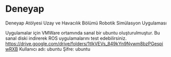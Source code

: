 # Deneyap
Deneyap Atölyesi Uzay ve Havacılık Bölümü Robotik Simülasyon Uygulaması

Uygulamalar için VMWare ortamında sanal bir ubuntu oluşturulmuştur. Bu sanal diski indirerek ROS uygulamalarını test edebilirsiniz. 
https://drive.google.com/drive/folders/1tlkVEVs_849kYn9Nywm8bzPGespiwRXB
Kullanıcı adı: ubuntu
Şifre: ubuntu
